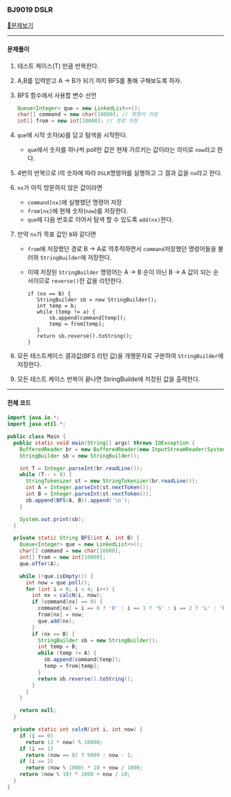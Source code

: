 ### BJ9019 DSLR

[📁문제보기](https://www.acmicpc.net/problem/9019)

---

#### 문제풀이

1. 테스트 케이스(T) 만큼 반복한다.

2. A,B를 입력받고 A → B가 되기 까지 BFS를 통해 구해보도록 하자.

3. BFS 함수에서 사용할 변수 선언

   ```java
   Queue<Integer> que = new LinkedList<>();
   char[] command = new char[10000]; // 명령어 저장
   int[] from = new int[10000]; // 경로 저장
   ```

4. `que`에 시작 숫자(`A`)를 담고 탐색을 시작한다.

   - `que`에서 숫자를 하나씩 poll한 값은 현재 가르키는 값이라는 의미로 `now`라고 한다.

5. 4번의 반복으로 i의 숫자에 따라 `DSLR`명령어를 실행하고 그 결과 값을 `nx`라고 한다.

6. `nx`가 아직 방문하지 않은 값이라면

   - `command[nx]`에 실행했던 명령어 저장
   - `from[nx]`에 현재 숫자(`now`)를 저장한다.
   - `que`에 다음 번호로 이어서 탐색 할 수 있도록 `add(nx)`한다.

7. 만약 `nx`가 목표 값인 `B`와 같다면

   - `from`에 저장했던 경로 B → A로 역추적하면서 `command`저장했던 명령어들을 불러와 `StringBuilder`에 저장한다.
   - 이때 저장된 `StringBuilder` 명령어는 A → B 순이 아닌 B → A 값이 되는 순서이므로 `reverse()`한 값을 리턴한다.

     ```
     if (nx == B) {
     	StringBuilder sb = new StringBuilder();
     	int temp = b;
     	while (temp != a) {
     		sb.append(command[temp]);
     		temp = from[temp];
     	}
     	return sb.reverse().toString();
     }
     ```

8. 모든 테스트케이스 결과값(BFS 리턴 값)을 개행문자로 구분하여 `StringBuilder`에 저장한다.

9. 모든 테스트 케이스 반복이 끝나면 StringBuilde에 저장된 값을 출력한다.

---

#### 전체 코드

```java
import java.io.*;
import java.util.*;

public class Main {
  public static void main(String[] args) throws IOException {
    BufferedReader br = new BufferedReader(new InputStreamReader(System.in));
    StringBuilder sb = new StringBuilder();

    int T = Integer.parseInt(br.readLine());
    while (T-- > 0) {
      StringTokenizer st = new StringTokenizer(br.readLine());
      int A = Integer.parseInt(st.nextToken());
      int B = Integer.parseInt(st.nextToken());
      sb.append(BFS(A, B)).append('\n');
    }

    System.out.print(sb);
  }

  private static String BFS(int A, int B) {
    Queue<Integer> que = new LinkedList<>();
    char[] command = new char[10000];
    int[] from = new int[10000];
    que.offer(A);

    while (!que.isEmpty()) {
      int now = que.poll();
      for (int i = 0; i < 4; i++) {
        int nx = calcN(i, now);
        if (command[nx] == 0) {
          command[nx] = i == 0 ? 'D' : i == 1 ? 'S' : i == 2 ? 'L' : 'R';
          from[nx] = now;
          que.add(nx);
        }
        if (nx == B) {
          StringBuilder sb = new StringBuilder();
          int temp = B;
          while (temp != A) {
            sb.append(command[temp]);
            temp = from[temp];
          }
          return sb.reverse().toString();
        }
      }
    }

    return null;
  }

  private static int calcN(int i, int now) {
    if (i == 0)
      return (2 * now) % 10000;
    if (i == 1)
      return (now == 0) ? 9999 : now - 1;
    if (i == 2)
      return (now % 1000) * 10 + now / 1000;
    return (now % 10) * 1000 + now / 10;
  }
}
```
